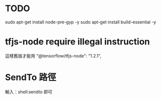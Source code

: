 # TODO

sudo apt-get install node-pre-gyp -y
sudo apt-get install build-essential -y

# tfjs-node require illegal instruction

這樣舊版才能用
"@tensorflow/tfjs-node": "1.2.1",

# SendTo 路徑

輸入：shell:sendto
即可